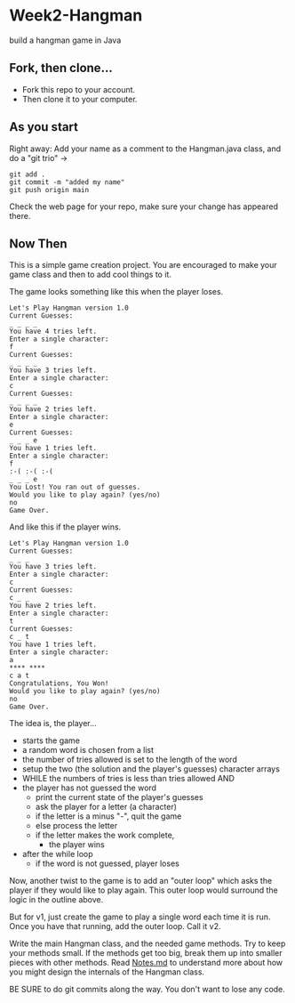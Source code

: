 # Week2-Hangman
build a hangman game in Java

## Fork, then clone...

- Fork this repo to your account.
- Then clone it to your computer.

## As you start

Right away:
Add your name as a comment to the Hangman.java class, and do a "git trio" ->

```
git add .
git commit -m "added my name"
git push origin main
```

Check the web page for your repo, make sure your change has appeared there.

## Now Then

This is a simple game creation project. You are encouraged to make your game class and then to add cool things to it.

The game looks something like this when the player loses.

```
Let's Play Hangman version 1.0
Current Guesses:
_ _ _ _
You have 4 tries left.
Enter a single character:
f
Current Guesses:
_ _ _ _
You have 3 tries left.
Enter a single character:
c
Current Guesses:
_ _ _ _
You have 2 tries left.
Enter a single character:
e
Current Guesses:
_ _ _ e
You have 1 tries left.
Enter a single character:
f
:-( :-( :-(
_ _ _ e
You Lost! You ran out of guesses.
Would you like to play again? (yes/no)
no
Game Over.
```

And like this if the player wins.

```
Let's Play Hangman version 1.0
Current Guesses:
_ _ _
You have 3 tries left.
Enter a single character:
c
Current Guesses:
c _ _
You have 2 tries left.
Enter a single character:
t
Current Guesses:
c _ t
You have 1 tries left.
Enter a single character:
a
**** ****
c a t
Congratulations, You Won!
Would you like to play again? (yes/no)
no
Game Over.
```

The idea is, the player...

- starts the game
- a random word is chosen from a list
- the number of tries allowed is set to the length of the word
- setup the two (the solution and the player's guesses) character arrays
- WHILE the numbers of tries is less than tries allowed AND
- the player has not guessed the word
  - print the current state of the player's guesses
  - ask the player for a letter (a character)
  - if the letter is a minus "-", quit the game
  - else process the letter
  - if the letter makes the work complete,
    - the player wins
- after the while loop
  - if the word is not guessed, player loses

Now, another twist to the game is to add an "outer loop" which asks the player if they would like to play again. This outer loop would surround the logic in the outline above.

But for v1, just create the game to play a single word each time it is run.
Once you have that running, add the outer loop.
Call it v2.

Write the main Hangman class, and the needed game methods.
Try to keep your methods small.
If the methods get too big, break them up into smaller pieces with other methods.
Read [Notes.md](Notes.md) to understand more about how you might design the internals of the Hangman class.

BE SURE to do git commits along the way.
You don't want to lose any code.
